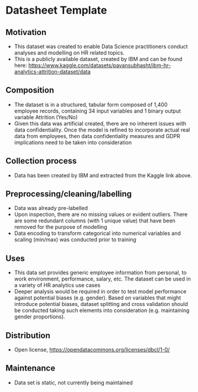 # Datasheet Template

## Motivation
- This dataset was created to enable Data Science practitioners  conduct analyses and modelling on HR related topics.
- This is a publicly available dataset, created by IBM and can be found here: https://www.kaggle.com/datasets/pavansubhasht/ibm-hr-analytics-attrition-dataset/data

## Composition
- The dataset is in a structured, tabular form composed of 1,400 employee records, containing 34 input variables and 1 binary output variable Attrition (Yes/No)
- Given this data was artificial created, there are no inherent issues with data confidentiality. Once the model is refined to incorporate actual real data from employees, then data confidentiality measures and GDPR implications need to be taken into consideration

## Collection process
- Data has been created by IBM and extracted from the Kaggle link above.

## Preprocessing/cleaning/labelling
- Data was already pre-labelled
- Upon inspection, there are no missing values or evident outliers. There are some redundant columns (with 1 unique value) that have been removed for the purpose of modelling
- Data encoding to transform categorical into numerical variables and scaling (min/max) was conducted prior to training

## Uses
- This data set provides generic employee information from personal, to work environment, performance, salary, etc. The dataset can be used in a variety of HR analytics use cases
- Deeper analysis would be required in order to test model performance against potential biases (e.g. gender). Based on variables that might introduce potential biases, dataset splitting and cross validation should be conducted taking such elements into consideration (e.g. maintaining gender proportions).

## Distribution
- Open license, https://opendatacommons.org/licenses/dbcl/1-0/

## Maintenance
- Data set is static, not currently being maintained
